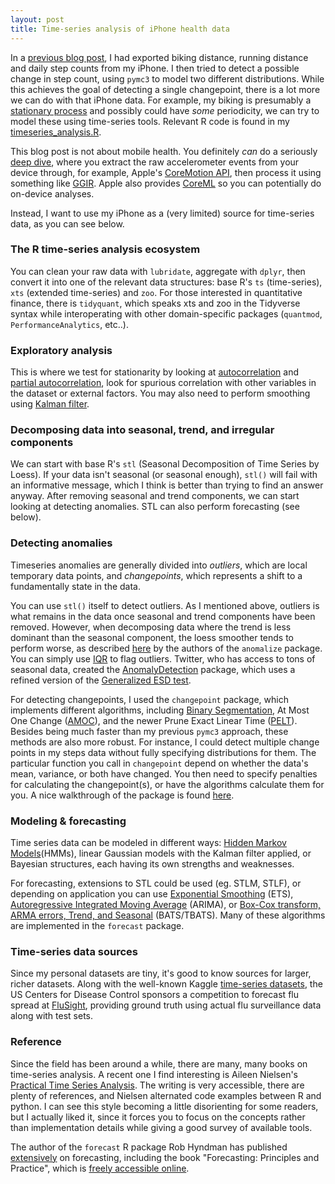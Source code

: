 ```yaml
---
layout: post
title: Time-series analysis of iPhone health data
---
```


In a [previous blog post](https://ptvan.github.io/Bayesian-modeling/), I had exported biking distance, running distance and daily step counts from my iPhone. I then tried to detect a possible change in step count, using `pymc3` to model two different distributions. While this achieves the goal of detecting a single changepoint, there is a lot more we can do with that iPhone data. For example, my biking is presumably a [stationary process](https://en.wikipedia.org/wiki/Stationary_process) and possibly could have _some_ periodicity, we can try to model these using time-series tools. Relevant R code is found in my [timeseries_analysis.R](https://github.com/ptvan/R-snippets/blob/master/timeseries_analysis.R).

This blog post is not about mobile health. You definitely *can* do a seriously [deep dive](https://towardsdatascience.com/run-or-walk-detecting-user-activity-with-machine-learning-and-core-ml-part-1-9658c0dcdd90), where you extract the raw accelerometer events from your device through, for example, Apple's [CoreMotion API](https://developer.apple.com/documentation/coremotion), then process it using something like [GGIR](https://cran.r-project.org/web/packages/GGIR/vignettes/GGIR.html). Apple also provides [CoreML](https://developer.apple.com/documentation/coreml) so you can potentially do on-device analyses.

Instead, I want to use my iPhone as a (very limited) source for time-series data, as you can see below.

### The R time-series analysis ecosystem

You can clean your raw data with `lubridate`, aggregate with `dplyr`, then convert it into one of the relevant data structures: base R's `ts` (time-series), `xts` (extended time-series) and `zoo`. For those interested in quantitative finance, there is `tidyquant`, which speaks xts and zoo in the Tidyverse syntax while interoperating with other domain-specific packages (`quantmod`, `PerformanceAnalytics`, etc..).

### Exploratory analysis

This is where we test for stationarity by looking at [autocorrelation](https://en.wikipedia.org/wiki/Autocorrelation) and [partial autocorrelation](https://en.wikipedia.org/wiki/Partial_autocorrelation_function), look for spurious correlation with other variables in the dataset or external factors. You may also need to perform smoothing using [Kalman filter](https://en.wikipedia.org/wiki/Kalman_filter).

### Decomposing data into seasonal, trend, and irregular components

We can start with base R's `stl` (Seasonal Decomposition of Time Series by Loess). If your data isn't seasonal (or seasonal enough), `stl()` will fail with an informative message, which I think is better than trying to find an answer anyway. After removing seasonal and trend components, we can start looking at detecting anomalies. STL can also perform forecasting (see below).

### Detecting anomalies

Timeseries anomalies are generally divided into *outliers*, which are local temporary data points, and *changepoints*, which represents a shift to a fundamentally state in the data.

You can use `stl()` itself to detect outliers. As I mentioned above, outliers is what remains in the data once seasonal and trend components have been removed. However, when decomposing data where the trend is less dominant than the seasonal component, the loess smoother tends to perform worse, as described [here](https://cran.r-project.org/web/packages/anomalize/vignettes/anomalize_methods.html) by the authors of the `anomalize` package. You can simply use [IQR](https://en.wikipedia.org/wiki/Interquartile_range) to flag outliers. Twitter, who has access to tons of seasonal data, created the [AnomalyDetection](https://blog.twitter.com/engineering/en_us/a/2015/introducing-practical-and-robust-anomaly-detection-in-a-time-series.html) package, which uses a refined version of the [Generalized ESD test](https://www.itl.nist.gov/div898/handbook/eda/section3/eda35h3.htm).

For detecting changepoints, I used the `changepoint` package, which implements different algorithms, including [Binary Segmentation](https://www.jstor.org/stable/2529204), At Most One Change ([AMOC](https://www.jstor.org/stable/2334932)), and the newer Prune Exact Linear Time ([PELT](https://arxiv.org/pdf/1101.1438.pdf)). Besides being much faster than my previous `pymc3` approach, these methods are also more robust. For instance, I could detect multiple change points in my steps data without fully specifying distributions for them. The particular function you call in `changepoint` depend on whether the data's mean, variance, or both have changed. You then need to specify penalties for calculating the changepoint(s), or have the algorithms calculate them for you. A nice walkthrough of the package is found [here](http://members.cbio.mines-paristech.fr/~thocking/change-tutorial/RK-CptWorkshop.html).

### Modeling & forecasting

Time series data can be modeled in different ways: [Hidden Markov Models](https://en.wikipedia.org/wiki/Hidden_Markov_model)(HMMs), linear Gaussian models with the Kalman filter applied, or Bayesian structures, each having its own strengths and weaknesses.

For forecasting, extensions to STL could be used (eg. STLM, STLF), or depending on application you can use [Exponential Smoothing](https://pkg.robjhyndman.com/forecast/reference/ets.html) (ETS), [Autoregressive Integrated Moving Average](https://en.wikipedia.org/wiki/Autoregressive_integrated_moving_average) (ARIMA), or [Box-Cox transform, ARMA errors, Trend, and Seasonal](https://robjhyndman.com/papers/ComplexSeasonality.pdf) (BATS/TBATS). Many of these algorithms are implemented in the `forecast` package.

### Time-series data sources

Since my personal datasets are tiny, it's good to know sources for larger, richer datasets. Along with the well-known Kaggle [time-series datasets](https://www.kaggle.com/tags/time-series), the US Centers for Disease Control sponsors a competition to forecast flu spread at [FluSight](https://predict.cdc.gov/), providing ground truth using actual flu surveillance data along with test sets.

### Reference

Since the field has been around a while, there are many, many books on time-series analysis. A recent one I find interesting is Aileen Nielsen's [Practical Time Series Analysis](https://www.oreilly.com/library/view/practical-time-series/9781492041641/). The writing is very accessible, there are plenty of references, and Nielsen alternated code examples between R and python. I can see this style becoming a little disorienting for some readers, but I actually liked it, since it forces you to focus on the concepts rather than implementation details while giving a good survey of available tools.

The author of the `forecast` R package Rob Hyndman has published [extensively](https://robjhyndman.com/publications/) on forecasting, including the book "Forecasting: Principles and Practice", which is [freely accessible online](https://otexts.com/fpp2/).
